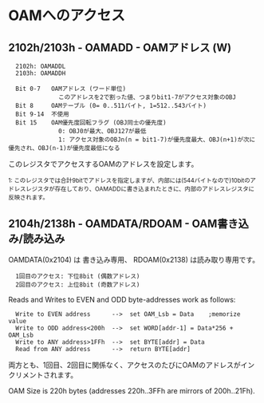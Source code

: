 # OAMへのアクセス

## 2102h/2103h - OAMADD - OAMアドレス (W)

```
  2102h: OAMADDL
  2103h: OAMADDH
```

```
  Bit 0-7   OAMアドレス (ワード単位)
              このアドレスを2で割った値、つまりbit1-7がアクセス対象のOBJ
  Bit 8     OAMテーブル (0= 0..511バイト, 1=512..543バイト)
  Bit 9-14  不使用
  Bit 15    OAM優先度回転フラグ (OBJ同士の優先度)
              0: OBJ0が最大、OBJ127が最低
              1: アクセス対象のOBJn(n = bit1-7)が優先度最大、OBJ(n+1)が次に優先され、OBJ(n-1)が優先度最低になる
```

このレジスタでアクセスするOAMのアドレスを設定します。

<sup id="addr">1: このレジスタでは合計9bitでアドレスを指定しますが、内部には(544バイトなので)10bitのアドレスレジスタが存在しており、OAMADDに書き込まれたときに、内部のアドレスレジスタに反映されます。</sup>

## 2104h/2138h - OAMDATA/RDOAM - OAM書き込み/読み込み

OAMDATA(0x2104) は 書き込み専用、 RDOAM(0x2138) は読み取り専用です。

```
  1回目のアクセス: 下位8bit (偶数アドレス)
  2回目のアクセス: 上位8bit (奇数アドレス)
```

Reads and Writes to EVEN and ODD byte-addresses work as follows:

```
  Write to EVEN address      -->  set OAM_Lsb = Data    ;memorize value
  Write to ODD address<200h  -->  set WORD[addr-1] = Data*256 + OAM_Lsb
  Write to ANY address>1FFh  -->  set BYTE[addr] = Data
  Read from ANY address      -->  return BYTE[addr]
```

両方とも、1回目、2回目に関係なく、アクセスのたびにOAMのアドレスがインクリメントされます。

OAM Size is 220h bytes (addresses 220h..3FFh are mirrors of 200h..21Fh).
